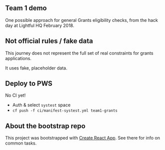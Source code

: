 ## Team 1 demo

One possible approach for general Grants eligibility checks, from the hack day at Lightful HQ February 2018.

## Not official rules / fake data

This journey does not represent the full set of real constraints for grants applications.

It uses fake, placeholder data.

## Deploy to PWS

No CI yet!

* Auth & select `systest` space
* `cf push -f ci/manifest-systest.yml team1-grants`

## About the bootstrap repo

This project was bootstrapped with [Create React App](https://github.com/facebookincubator/create-react-app). See there for info on common tasks.
